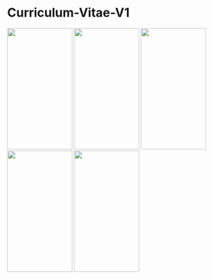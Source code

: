 # Curriculum-Vitae-V1
<img src="https://user-images.githubusercontent.com/56115673/136074226-f4391eb4-b263-476b-9019-cdc930798d53.png" width="150" height="280">  <img src="https://user-images.githubusercontent.com/56115673/136074236-7436bd9a-90e6-469c-b6db-5f31b53a185c.png" width="150" height="280">  <img src="https://user-images.githubusercontent.com/56115673/136074244-8bfb76a1-6950-4f8f-ac5f-d78b00095b51.png" width="150" height="280">  <img src="https://user-images.githubusercontent.com/56115673/136074257-b5b957ff-b81f-4e9d-b684-c1658d0763d7.png" width="150" height="280">  <img src="https://user-images.githubusercontent.com/56115673/136074282-e9992957-aae4-494e-ad50-182c2861f795.png" width="150" height="280">
